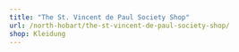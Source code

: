 ```yaml
---
title: "The St. Vincent de Paul Society Shop"
url: /north-hobart/the-st-vincent-de-paul-society-shop/
shop: Kleidung
---
```

